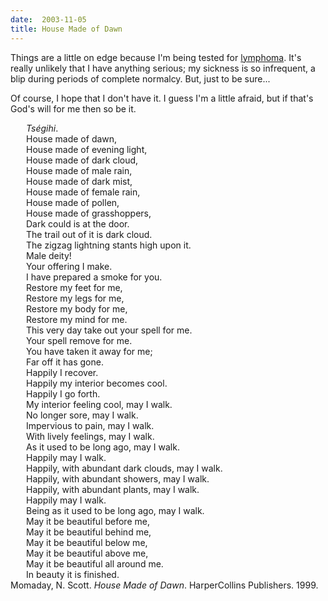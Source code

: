```yaml
---
date:  2003-11-05
title: House Made of Dawn
---
```

Things are a little on edge because I'm being tested for <a href="http://www.lymphoma.org/site/PageServer?pagename=learning&amp;JServSessionIdr003=g9ox9vepi1.app5b">lymphoma</a>.  It's really unlikely that I have anything serious; my sickness is so infrequent, a blip during periods of complete normalcy.  But, just to be sure...

Of course, I hope that I don't have it.  I guess I'm a little afraid, but if that's God's will for me then so be it.

<span style="margin-left: 25px; display:block;">
<i>Ts&eacute;gihi</i>.<br />
House made of dawn,<br />
House made of evening light,<br />
House made of dark cloud,<br />
House made of male rain,<br />
House made of dark mist,<br />
House made of female rain,<br />
House made of pollen,<br />
House made of grasshoppers,<br />
Dark could is at the door.<br />
The trail out of it is dark cloud.<br />
The zigzag lightning stants high upon it.<br />
Male deity!<br />
Your offering I make.<br />
I have prepared a smoke for you.<br />
Restore my feet for me,<br />
Restore my legs for me,<br />
Restore my body for me,<br />
Restore my mind for me.<br />
This very day take out your spell for me.<br />
Your spell remove for me.<br />
You have taken it away for me;<br />
Far off it has gone.<br />
Happily I recover.<br />
Happily my interior becomes cool.<br />
Happily I go forth.<br />
My interior feeling cool, may I walk.<br />
No longer sore, may I walk.<br />
Impervious to pain, may I walk.<br />
With lively feelings, may I walk.<br />
As it used to be long ago, may I walk.<br />
Happily may I walk.<br />
Happily, with abundant dark clouds, may I walk.<br />
Happily, with abundant showers, may I walk.<br />
Happily, with abundant plants, may I walk.<br />
Happily may I walk.<br />
Being as it used to be long ago, may I walk.<br />
May it be beautiful before me,<br />
May it be beautiful behind me,<br />
May it be beautiful below me,<br />
May it be beautiful above me,<br />
May it be beautiful all around me.<br />
In beauty it is finished.<br />
</span>
Momaday, N. Scott. <i>House Made of Dawn</i>. HarperCollins Publishers. 1999.
